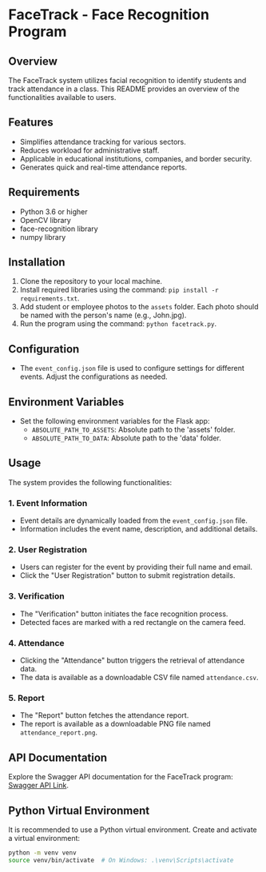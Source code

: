 # FaceTrack - Face Recognition Program

## Overview

The FaceTrack system utilizes facial recognition to identify students and track attendance in a class. This README provides an overview of the functionalities available to users.

## Features

- Simplifies attendance tracking for various sectors.
- Reduces workload for administrative staff.
- Applicable in educational institutions, companies, and border security.
- Generates quick and real-time attendance reports.

## Requirements

- Python 3.6 or higher
- OpenCV library
- face-recognition library
- numpy library

## Installation

1. Clone the repository to your local machine.
2. Install required libraries using the command: `pip install -r requirements.txt`.
3. Add student or employee photos to the `assets` folder. Each photo should be named with the person's name (e.g., John.jpg).
4. Run the program using the command: `python facetrack.py`.

## Configuration

- The `event_config.json` file is used to configure settings for different events. Adjust the configurations as needed.

## Environment Variables

- Set the following environment variables for the Flask app:
  - `ABSOLUTE_PATH_TO_ASSETS`: Absolute path to the 'assets' folder.
  - `ABSOLUTE_PATH_TO_DATA`: Absolute path to the 'data' folder.

## Usage

The system provides the following functionalities:

### 1. Event Information

- Event details are dynamically loaded from the `event_config.json` file.
- Information includes the event name, description, and additional details.

### 2. User Registration

- Users can register for the event by providing their full name and email.
- Click the "User Registration" button to submit registration details.

### 3. Verification

- The "Verification" button initiates the face recognition process.
- Detected faces are marked with a red rectangle on the camera feed.

### 4. Attendance

- Clicking the "Attendance" button triggers the retrieval of attendance data.
- The data is available as a downloadable CSV file named `attendance.csv`.

### 5. Report

- The "Report" button fetches the attendance report.
- The report is available as a downloadable PNG file named `attendance_report.png`.

## API Documentation

Explore the Swagger API documentation for the FaceTrack program: [Swagger API Link](http://localhost/apidocs).

## Python Virtual Environment

It is recommended to use a Python virtual environment. Create and activate a virtual environment:

```bash
python -m venv venv
source venv/bin/activate  # On Windows: .\venv\Scripts\activate
